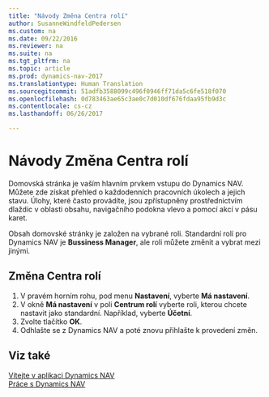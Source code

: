 ```yaml
---
title: "Návody Změna Centra rolí"
author: SusanneWindfeldPedersen
ms.custom: na
ms.date: 09/22/2016
ms.reviewer: na
ms.suite: na
ms.tgt_pltfrm: na
ms.topic: article
ms.prod: dynamics-nav-2017
ms.translationtype: Human Translation
ms.sourcegitcommit: 51adfb3588099c496f0946ff71da5c6fe518f070
ms.openlocfilehash: 0d783463ae65c3ae0c7d010df676fdaa95fb9d3c
ms.contentlocale: cs-cz
ms.lasthandoff: 06/26/2017

---
```


# <a name="how-to-change-the-role-center"></a>Návody Změna Centra rolí
Domovská stránka je vaším hlavním prvkem vstupu do Dynamics NAV. Můžete zde získat přehled o každodenních pracovních úkolech a jejich stavu. Úlohy, které často provádíte, jsou zpřístupněny prostřednictvím dlaždic v oblasti obsahu, navigačního podokna vlevo a pomocí akcí v pásu karet.

Obsah domovské stránky je založen na vybrané roli. Standardní rolí pro Dynamics NAV je **Bussiness Manager**, ale roli můžete změnit a vybrat mezi jinými.

## <a name="to-change-role-center"></a>Změna Centra rolí
1. V pravém horním rohu, pod menu **Nastavení**, vyberte **Má nastavení**.
2. V okně **Má nastavení** v poli **Centrum rolí** vyberte roli, kterou chcete nastavit jako standardní. Například, vyberte **Účetní**.
3. Zvolte tlačítko **OK**.
4. Odhlašte se z Dynamics NAV a poté znovu přihlašte k provedení změn.

## <a name="see-also"></a>Viz také
[Vítejte v aplikaci Dynamics NAV](across-get-started.md)  
[Práce s Dynamics NAV](ui-work-product.md)  

